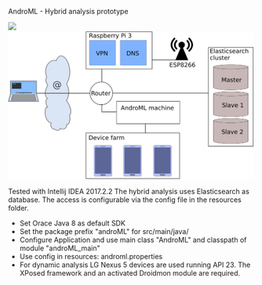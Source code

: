 AndroML - Hybrid analysis prototype


<img src="https://raw.githubusercontent.com/goorax/androML_hybrid/master/figures/setup.png" width="300"/><img src="https://raw.githubusercontent.com/goorax/androML_hybrid/master/figures/environment.png" width="500"/>

Tested with Intellij IDEA 2017.2.2
The hybrid analysis uses Elasticsearch as database. The access is configurable via the config file in the resources folder.

- Set Orace Java 8 as default SDK 
- Set the package prefix "androML" for src/main/java/
- Configure Application and use main class "AndroML" and classpath of module "androML_main"
- Use config in resources: androml.properties
- For dynamic analysis LG Nexus 5 devices are used running API 23. The XPosed framework and an activated Droidmon module are required.

